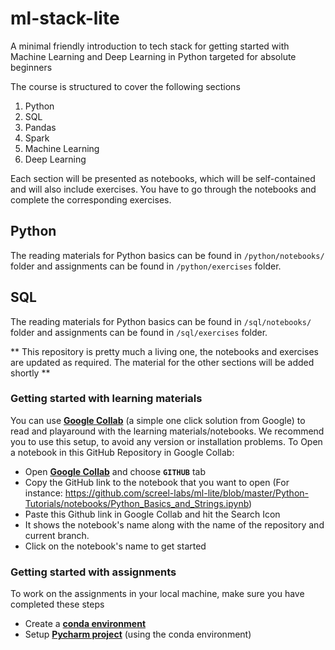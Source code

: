 # ml-stack-lite

A minimal friendly introduction to tech stack for getting started with Machine Learning and Deep Learning in Python targeted for absolute beginners

The course is structured to cover the following sections

1.	Python
2.	SQL
3.	Pandas
4.	Spark
5.	Machine Learning
6.	Deep Learning


Each section will be presented as notebooks, which will be self-contained and will also include exercises. You have to go through the notebooks and complete the corresponding exercises.


## Python

The reading materials for Python basics can be found in `/python/notebooks/` folder and assignments can be found in `/python/exercises` folder.

## SQL

The reading materials for Python basics can be found in `/sql/notebooks/` folder and assignments can be found in `/sql/exercises` folder.

** This repository is pretty much a living one, the notebooks and exercises are updated as required. The material for the other sections will be added shortly **

### Getting started with learning materials

You can use **[Google Collab](https://colab.research.google.com/)** (a simple one click solution from Google) to read and playaround with the learning materials/notebooks. We recommend you to use this setup, to avoid any version or installation problems. To Open a notebook in this GitHub Repository in Google Collab:

* Open **[Google Collab](https://colab.research.google.com/)** and choose **`GITHUB`** tab
* Copy the GitHub link to the notebook that you want to open (For instance: https://github.com/screel-labs/ml-lite/blob/master/Python-Tutorials/notebooks/Python_Basics_and_Strings.ipynb)
 * Paste this Github link in Google Collab and hit the Search Icon
 * It shows the notebook's name along with the name of the repository and current branch. 
 * Click on the notebook's name to get started 
 
### Getting started with assignments
To work on the assignments in your local machine, make sure you have completed these steps
* Create a **[conda environment](https://conda.io/docs/user-guide/tasks/manage-environments.html#creating-an-environment-with-commands)**
* Setup **[Pycharm project](https://medium.com/infinity-aka-aseem/how-to-setup-pycharm-with-an-anaconda-virtual-environment-already-created-fb927bacbe61)** (using the conda environment)
